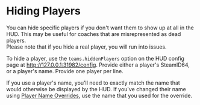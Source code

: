# Hiding Players

You can hide specific players if you don't want them to show up at all in the HUD.
This may be useful for coaches that are misrepresented as dead players.  
Please note that if you hide a real player, you will run into issues.

To hide a player, use the `teams.hiddenPlayers` option on the HUD config page at http://127.0.0.1:31982/config.
Provide either a player's SteamID64, or a player's name.
Provide one player per line.

If you use a player's name, you'll need to exactly match the name that would otherwise be displayed by the HUD.
If you've changed their name using [Player Name Overrides](https://github.com/drweissbrot/cs-hud/blob/master/docs/player-name-overrides.md), use the name that you used for the override.
